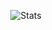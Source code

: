 <div align="center">
  <p><img src="https://github-profile-summary-cards.vercel.app/api/cards/profile-details?username=TheEmpressDiadema&theme=github" alt="Stats">
  </div>
